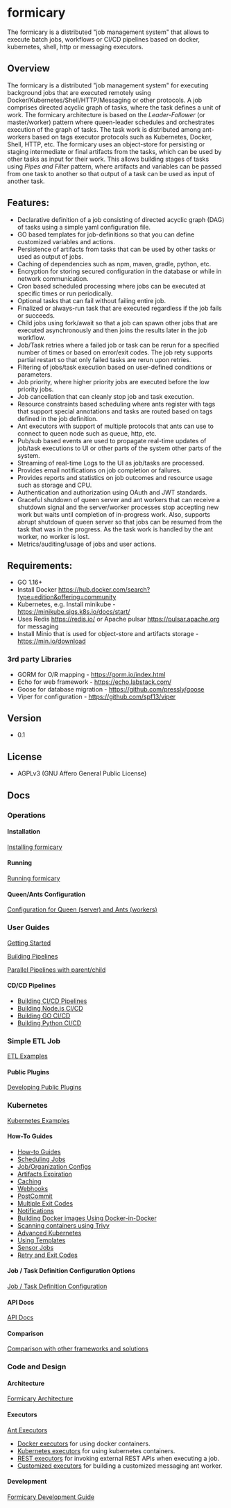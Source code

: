 # formicary

The formicary is a distributed "job management system" that allows to execute batch jobs, workflows or CI/CD pipelines based on docker, kubernetes, shell, http or messaging executors.

## Overview

The formicary is a distributed "job management system" for executing background jobs that are executed remotely using
Docker/Kubernetes/Shell/HTTP/Messaging or other protocols. A job comprises directed acyclic graph of tasks, where the task 
defines a unit of work. The formicary architecture is based on the *Leader-Follower* (or master/worker) pattern 
where queen-leader schedules and orchestrates execution of the graph of tasks. The task work is distributed among ant-workers 
based on tags executor protocols such as Kubernetes, Docker, Shell, HTTP, etc.
The formicary uses an object-store for persisting or staging intermediate or final artifacts from the tasks, 
which can be used by other tasks as input for their work. This allows building stages of tasks using
*Pipes and Filter* pattern, where artifacts and variables can be passed from one task to another so that output of a task 
can be used as input of another task.

## Features:

- Declarative definition of a job consisting of directed acyclic graph (DAG) of tasks using a simple yaml configuration file.
- GO based templates for job-definitions so that you can define customized variables and actions. 
- Persistence of artifacts from tasks that can be used by other tasks or used as output of jobs.
- Caching of dependencies such as npm, maven, gradle, python, etc.
- Encryption for storing secured configuration in the database or while in network communication.
- Cron based scheduled processing where jobs can be executed at specific times or run periodically.
- Optional tasks that can fail without failing entire job.
- Finalized or always-run task that are executed regardless if the job fails or succeeds.
- Child jobs using fork/await so that a job can spawn other jobs that are executed asynchronously and then joins the results later in the job workflow.
- Job/Task retries where a failed job or task can be rerun for a specified number of times or based on error/exit codes. The job rety supports partial restart so that only failed tasks are rerun upon retries.
- Filtering of jobs/task execution based on user-defined conditions or parameters.
- Job priority, where higher priority jobs are executed before the low priority jobs.
- Job cancellation that can cleanly stop job and task execution.
- Resource constraints based scheduling where ants register with tags that support special annotations and tasks
  are routed based on tags defined in the job definition.
- Ant executors with support of multiple protocols that ants can use to connect to queen node such as queue, http, etc.
- Pub/sub based events are used to propagate real-time updates of job/task executions to UI or other parts of the system other parts of the system.
- Streaming of real-time Logs to the UI as job/tasks are processed. 
- Provides email notifications on job completion or failures.
- Provides reports and statistics on job outcomes and resource usage such as storage and CPU.
- Authentication and authorization using OAuth and JWT standards.
- Graceful shutdown of queen server and ant workers that can receive a shutdown signal and the server/worker processes
  stop accepting new work but waits until completion of in-progress work. Also, supports abrupt shutdown of queen server so that jobs can be resumed from the task that was in the progress. As the task work
  is handled by the ant worker, no worker is lost.
- Metrics/auditing/usage of jobs and user actions.

## Requirements:

- GO 1.16+
- Install Docker https://hub.docker.com/search?type=edition&offering=community
- Kubernetes, e.g. Install minikube - https://minikube.sigs.k8s.io/docs/start/
- Uses Redis https://redis.io/ or Apache pulsar https://pulsar.apache.org for messaging
- Install Minio that is used for object-store and artifacts storage - https://min.io/download

### 3rd party Libraries
- GORM for O/R mapping - https://gorm.io/index.html
- Echo for web framework - https://echo.labstack.com/
- Goose for database migration - https://github.com/pressly/goose
- Viper for configuration - https://github.com/spf13/viper

## Version

- 0.1

## License

- AGPLv3 (GNU Affero General Public License)

## Docs

### Operations

#### Installation
[Installing formicary](docs/installation.md)

#### Running
[Running formicary](docs/running.md)

#### Queen/Ants Configuration
[Configuration for Queen (server) and Ants (workers)](docs/configuration.md)

### User Guides

[Getting Started](docs/getting_started.md)

[Building Pipelines](docs/pipelines.md)

[Parallel Pipelines with parent/child](docs/parallel_pipelines.md)

#### CD/CD Pipelines
- [Building CI/CD Pipelines](docs/cicd.md)
- [Building Node.js CI/CD](docs/node_ci.md)
- [Building GO CI/CD](docs/go_ci.md)
- [Building Python CI/CD](docs/python_ci.md)


### Simple ETL Job
[ETL Examples](docs/etl_examples.md)

#### Public Plugins
[Developing Public Plugins](docs/plugins.md)

### Kubernetes
[Kubernetes Examples](docs/advanced_k8.md)

#### How-To Guides
- [How-to Guides](docs/howto.md)
- [Scheduling Jobs](docs/howto.md#Scheduling)
- [Job/Organization Configs](docs/howto.md#Configs)
- [Artifacts Expiration](docs/expire-artifacts.md)
- [Caching](docs/howto.md#Caching)
- [Webhooks](docs/howto.md#Webhooks)
- [PostCommit](docs/howto.md#PostCommit)
- [Multiple Exit Codes](docs/howto.md#OnExitCode)
- [Notifications](docs/howto.md#Notifications)
- [Building Docker images Using Docker-in-Docker](docs/dind.md)
- [Scanning containers using Trivy](docs/trivy-scan.md)
- [Advanced Kubernetes](docs/advanced_k8.md)
- [Using Templates](docs/templates.md)
- [Sensor Jobs](docs/sensor.md)
- [Retry and Exit Codes](docs/retry-exit.md)


#### Job / Task Definition Configuration Options
[Job / Task Definition Configuration](docs/definition_options.md)

#### API Docs
[API Docs](docs/apidocs.md)

#### Comparison
[Comparison with other frameworks and solutions](docs/comparison.md)

### Code and Design

#### Architecture
[Formicary Architecture](docs/architecture.md)

#### Executors
[Ant Executors](docs/executors.md)
- [Docker executors](executors.md#Docker) for using docker containers.
- [Kubernetes executors](executors.md#Kubernetes) for using kubernetes containers.
- [REST executors](executors.md#REST) for invoking external REST APIs when executing a job.
- [Customized executors](executors.md#Customized) for building a customized messaging ant worker.

#### Development
[Formicary Development Guide](docs/development.md)

